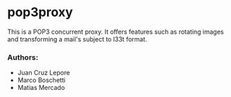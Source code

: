 # pop3proxy

This is a POP3 concurrent proxy. It offers features such as rotating images and transforming a mail's subject to l33t format.

### Authors: ###
* Juan Cruz Lepore
* Marco Boschetti
* Matias Mercado
